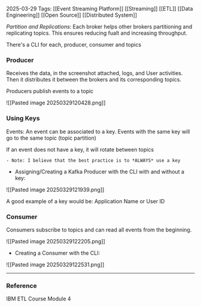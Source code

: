 2025-03-29
Tags: [[Event Streaming Platform]] [[Streaming]] [[ETL]] [[Data Engineering]] [[Open Source]] [[Distributed System]]

_Partition and Replications_: Each broker helps other brokers partitioning and replicating topics. This ensures reducing fualt and increasing throughput.

There's a CLI for each, producer, consumer and topics

### Producer

Receives the data, in the screenshot attached, logs, and User activities. Then it distributes it between the brokers and its corresponding topics. 

Producers publish events to a topic

![[Pasted image 20250329120428.png]]

### Using Keys

Events: An event can be associated to a key. Events with the same key will go to the same topic (topic partition)

If an event does not have a key, it will rotate between topics

	- Note: I believe that the best practice is to *ALWAYS* use a key


- Assigning/Creating a Kafka Producer with the CLI with and without a key:

![[Pasted image 20250329121939.png]]

A good example of a key would be: Application Name or User ID

### Consumer
Consumers subscribe to topics and can read all events from the beginning.


![[Pasted image 20250329122205.png]]

- Creating a Consumer with the CLI:

![[Pasted image 20250329122531.png]]



---
### Reference
IBM ETL Course Module 4 